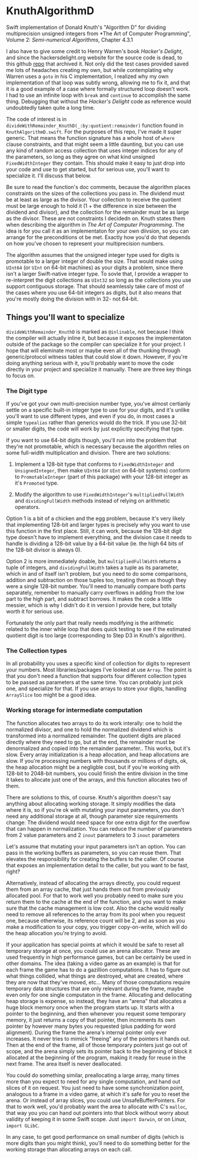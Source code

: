 # KnuthAlgorithmD

Swift implementation of Donald Knuth's "Algorithm D" for dividing multiprecision unsigned integers from *The Art of Computer Programming", Volume 2: *Semi-numerical Algorithms*, Chapter 4.3.1

I also have to give some credit to Henry Warren's book *Hacker's Delight*, and since the hackersdelight.org website for the source code is dead, to this github [repo](https://github.com/hcs0/Hackers-Delight) that archived it.  Not only did the test cases provided saved me lots of headaches creating my own, but while contemplating why Warren uses a `goto` in his C implementation, I realized why my own implementation of that loop was subtly wrong, allowing me to fix it, and that it is a good example of a case where formally structured loop doesn't work. I had to use an infinite loop with `break` and `continue` to accomplish the same thing.  Debugging that without the *Hacker's Delight* code as reference would undoubtedly taken quite a long time.

The code of interest is in  `divideWithRemainder_KnuthD(_:by:quotient:remainder)` function found in `KnuthAlgorithmD.swift`.  For the purposes of this repo, I've made it super generic.   That means the function signature has a whole host of `where` clause constraints, and that might seem a little daunting, but you can use any kind of random access collection that uses integer indices for any of the parameters, so long as they agree on what kind unsigned `FixedWidthInteger` they contain.  This should make it easy to just drop into your code and use to get started, but for serious use, you'll want to specialize it.  I'll discuss that below. 

Be sure to read the function's doc comments, because the algorithm places constraints on the sizes of the collections you pass in.  The dividend must be at least as large as the divisor.  Your collection to receive the quotient must be large enough to hold it (1 + the difference in size between the dividend and divisor), and the collection for the remainder must be as large as the divisor.  These are not constraints I decidedn on.  Knuth states them when describing the algorithm in *The Art of Computer Programming*.  The idea is for you call it as an implementaton for your own diivsion, so you can arrange for the preconditions ot be met.  Exactly how you'd do that depends on how you've chosen to represent your multiprecision numbers.

The algorithm assumes that the unsigned integer type used for digits  is promotable to a larger integer of double the size.  That would make using `UInt64` (or `UInt` on 64-bit machines) as your digits a problem, since there isn't a larger Swift-native integer type.  To sovle that, I provide a wrapper to re-interpret the digit collections as `UInt32` so long as the collections you use support contiguous storage.  That should seamlessly take care of most of the cases where you use 64-bit integers as digits, but it also means that you're mostly doing the division with in 32- not 64-bit.

## Things you'll want to specialize

`divideWithRemainder_KnuthD` is marked as `@inlinable`,  not because I think the compiler will actually inline it, but because it exposes the implementaton outside of the package so the compiler can specialize it for your project.  I hope that will eleminate most or maybe even all of the thunking through generic/protocol witness tables that could slow it down.  However, if you're doing anything serious with it, you'll probably want to move the code directly in your project and specialize it manually.  There are three key things to focus on.

### The Digit type

If you've got your own multi-precision number type, you've almost certianly settle on a specific built-in integer type to use for your digits, and it's unlike you'll want to use different types, and even if you do, in most cases a simple `typealias` rather than generics would do the trick.  If you use 32-bit or smaller digits, the code will work by just explicitly specifying that type.  

If you want to use 64-bit digits though, you'll run into the problem that they're not promotable, which is necessary because the algorithm relies on some full-width multiplication and division.   There are two solutions:

1) Implement a 128-bit type that conforms to `FixedWidthInteger` and `UnsignedInteger`, then make `UInt64` (or `UInt` on 64-bit systems) conform to `PromotableInteger` (part of this package) with your 128-bit integer as it's `Promoted` type.

2) Modify the algorithm to use `FixedWidthInteger`'s  `multipliedFullWidth` and `dividingFullWidth` methods instead of relying on arithmetic operators.

Option 1 is a bit of a chicken and the egg problem, because it's very likely that implementing 128-bit and larger types is precisely why you want to use this function in the first place. Still, it can work, because the 128-bit digit type doesn't have to implement everything, and the division case it needs to handle is dividing a 128-bit value by a 64-bit value (ie. the high 64 bits of the 128-bit divisor is always 0). 

Option 2 is more immediately doable, but `multipliedFullWidth` returns a tuple of integers, and `dividingFullWidth` takes a tuple as its parameter, which in and of itself isn't problem, but you need to do some comparisons,  addition and subtraction on those tuples too, treating them as though they were a single  128-bit number.  You'll need to manually compare both parts separately, remember to manually carry overflows in adding from the low part to the high part, and subtract borrows.  It makes the code a little messier, which is why I didn't do it in version I provide here, but totally worth it for serious use.  

Fortunately the only part that really needs modifying is the arithmetic related to the inner while loop that does quick testing to see if the estimated quotient digit is too large (corresponding to Step D3 in Knuth's algorithm).

### The Collection types

In all probability you uses a specific kind of collection for digits to represent your numbers.  Most libraries/packages I've looked at use `Array`.  The point is that you don't need a function that supports four different collection types to be passed as parameters at the same time.  You can probably just pick one, and specialize for that.  If you use arrays to store your digits, handling `ArraySlice` too might be a good idea.

### Working storage for intermediate computation

The function allocates two arrays to do its work interally: one to hold the normalized divisor, and one to hold the normalized dividend which is transformed into a normalized remainder.  The quotient digits are placed directly where they need to go, but at the end, the remainder must be denormalized and copied into the remainder parameter..  This works, but it's slow.  Every array initialization is a heap allocation, and heap allocations are slow.   If you're processing numbers with thousands or millions of digits, ok, the heap allocation might be a negligble cost, but if you're working with 128-bit to 2048-bit numbers, you could finish the entire division in the time it takes to allocate just one of the arrays, and this function allocates two of them.

There are solutions to this, of course.  Knuth's algorithm doesn't say anything about allocating working storage.  It simply modifies the data where it is, so if you're ok with mutating your input parameters, you don't need any additional storage at all, though parameter size requirements change: The dividend would need space for one extra digit for the overflow that can happen in normalization.  You can reduce the number of parameters from 2 value parameters and 2 `inout` parameters to 3 `inout` parameters

Let's assume that mutating your input parameters isn't an option.  You can pass in the working buffers as parameters, so you can reuse them.  That elevates the responsibility for creating the buffers to the caller.  Of course that exposes an implementation detail to the caller, but you want to be fast, right?

Alternatively, instead of allocating the arrays directly, you could request them from an array cache, that just hands them out from previously allocated pool.  For that to work well you probably need to make sure you return them to the cache at the end of the function, and you want to make sure that the cache management is low cost.  Also the cache would really need to remove all references to the array from its pool when you request one, because otherwise, its reference count will be 2, and as soon as you make a modification to your copy, you trigger copy-on-write, which will do the heap allocation you're trying to avoid.

If your application has special points at which it would be safe to reset all temporary storage at once, you could use an arena allocator.  These are used frequently in high performance games, but can be certainly be used in other domains.  The idea (taking a video game as an example) is that for each frame the game has to do a gazillion computations.  It has to figure out what things collided, what things are destroyed, what are created, where they are now that they've moved, etc...  Many of those computations require temporary data structures that are only relevant during the frame, maybe even only for one single computaton in the frame.  Allocating and dellocating heap storage is expense, so instead, they have an "arena" that allocates a huge block memory once when the program starts up.  It starts with a pointer to the beginning, and then whenever you request some temporary memory, it just returns a copy of that pointer, then increments its own pointer by however many bytes you requested (plus padding for word alignment).   During the frame the arena's internal pointer only ever increases.  It never tries to mimick "freeing" any of the pointers it hands out.   Then at the end of the frame, all of those temporary pointers just go out of scope, and the arena simply sets its pointer back to the beginning of block it allocated at the beginning of the program, making it ready for reuse in the next frame.  The area itself is never deallocated.

You could do something similar, preallocating a large array, many times more than you expect to need for any single computation, and hand out slices of it on request.  You just need to have some synchronization point, analogous to a frame in a video game, at which it's safe for you to reset the arena.  Or instead of array slices, you could use UnsafeBufferPointers.  For that to work well, you'd probably want the area to allocate with C's `malloc`, that way you you can hand out pointers into that block without worry about validity of keeping it in some Swift scope.  Just `import Darwin`, or on Linux, `import GLibC`.

In any case, to get good performance on small number of digits (which is more digits than you might think), you'll need to do something better for the working storage than allocating arrays on each call.
